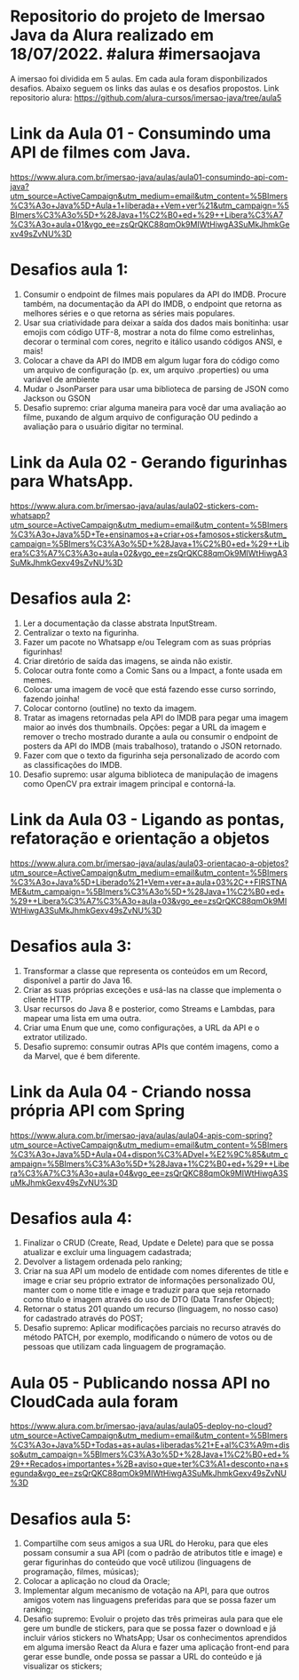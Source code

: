 # Repositorio do projeto de Imersao Java da Alura realizado em 18/07/2022. #alura #imersaojava
A imersao foi dividida em 5 aulas. Em cada aula foram disponbilizados desafios. Abaixo seguem os links das aulas e os desafios propostos.
Link repositorio alura: https://github.com/alura-cursos/imersao-java/tree/aula5

# Link da Aula 01 - Consumindo uma API de filmes com Java.
https://www.alura.com.br/imersao-java/aulas/aula01-consumindo-api-com-java?utm_source=ActiveCampaign&utm_medium=email&utm_content=%5BImers%C3%A3o+Java%5D+Aula+1+liberada++Vem+ver%21&utm_campaign=%5BImers%C3%A3o%5D+%28Java+1%C2%B0+ed+%29++Libera%C3%A7%C3%A3o+aula+01&vgo_ee=zsQrQKC88qmOk9MIWtHiwgA3SuMkJhmkGexv49sZvNU%3D

# Desafios aula 1:
1. Consumir o endpoint de filmes mais populares da API do IMDB. Procure também, na documentação da API do IMDB, o endpoint que retorna as melhores séries e o que retorna as séries mais populares.
2. Usar sua criatividade para deixar a saída dos dados mais bonitinha: usar emojis com código UTF-8, mostrar a nota do filme como estrelinhas, decorar o terminal com cores, negrito e itálico usando códigos ANSI, e mais!
3. Colocar a chave da API do IMDB em algum lugar fora do código como um arquivo de configuração (p. ex, um arquivo .properties) ou uma variável de ambiente
4. Mudar o JsonParser para usar uma biblioteca de parsing de JSON como Jackson ou GSON
5. Desafio supremo: criar alguma maneira para você dar uma avaliação ao filme, puxando de algum arquivo de configuração OU pedindo a avaliação para o usuário digitar no terminal.

# Link da Aula 02 - Gerando figurinhas para WhatsApp.
https://www.alura.com.br/imersao-java/aulas/aula02-stickers-com-whatsapp?utm_source=ActiveCampaign&utm_medium=email&utm_content=%5BImers%C3%A3o+Java%5D+Te+ensinamos+a+criar+os+famosos+stickers&utm_campaign=%5BImers%C3%A3o%5D+%28Java+1%C2%B0+ed+%29++Libera%C3%A7%C3%A3o+aula+02&vgo_ee=zsQrQKC88qmOk9MIWtHiwgA3SuMkJhmkGexv49sZvNU%3D

# Desafios aula 2:
1. Ler a documentação da classe abstrata InputStream.
2. Centralizar o texto na figurinha.
3. Fazer um pacote no Whatsapp e/ou Telegram com as suas próprias figurinhas!
4. Criar diretório de saída das imagens, se ainda não existir.
5. Colocar outra fonte como a Comic Sans ou a Impact, a fonte usada em memes.
6. Colocar uma imagem de você que está fazendo esse curso sorrindo, fazendo joinha!
7. Colocar contorno (outline) no texto da imagem.
8. Tratar as imagens retornadas pela API do IMDB para pegar uma imagem maior ao invés dos thumbnails. Opções: pegar a URL da imagem e remover o trecho mostrado durante a aula ou consumir o endpoint de posters da API do IMDB (mais trabalhoso), tratando o JSON retornado.
9. Fazer com que o texto da figurinha seja personalizado de acordo com as classificações do IMDB.
10. Desafio supremo: usar alguma biblioteca de manipulação de imagens como OpenCV pra extrair imagem principal e contorná-la.

# Link da Aula 03 - Ligando as pontas, refatoração e orientação a objetos
https://www.alura.com.br/imersao-java/aulas/aula03-orientacao-a-objetos?utm_source=ActiveCampaign&utm_medium=email&utm_content=%5BImers%C3%A3o+Java%5D+Liberado%21+Vem+ver+a+aula+03%2C++FIRSTNAME&utm_campaign=%5BImers%C3%A3o%5D+%28Java+1%C2%B0+ed+%29++Libera%C3%A7%C3%A3o+aula+03&vgo_ee=zsQrQKC88qmOk9MIWtHiwgA3SuMkJhmkGexv49sZvNU%3D

# Desafios aula 3:
1. Transformar a classe que representa os conteúdos em um Record, disponível a partir do Java 16.
2. Criar as suas próprias exceções e usá-las na classe que implementa o cliente HTTP.
3. Usar recursos do Java 8 e posterior, como Streams e Lambdas, para mapear uma lista em uma outra.
4. Criar uma Enum que une, como configurações, a URL da API e o extrator utilizado.
5. Desafio supremo: consumir outras APIs que contém imagens, como a da Marvel, que é bem diferente.

# Link da Aula 04 - Criando nossa própria API com Spring
https://www.alura.com.br/imersao-java/aulas/aula04-apis-com-spring?utm_source=ActiveCampaign&utm_medium=email&utm_content=%5BImers%C3%A3o+Java%5D+Aula+04+dispon%C3%ADvel+%E2%9C%85&utm_campaign=%5BImers%C3%A3o%5D+%28Java+1%C2%B0+ed+%29++Libera%C3%A7%C3%A3o+aula+04&vgo_ee=zsQrQKC88qmOk9MIWtHiwgA3SuMkJhmkGexv49sZvNU%3D

# Desafios aula 4:
1. Finalizar o CRUD (Create, Read, Update e Delete) para que se possa atualizar e excluir uma linguagem cadastrada;
2. Devolver a listagem ordenada pelo ranking;
3. Criar na sua API um modelo de entidade com nomes diferentes de title e image e criar seu próprio extrator de informações personalizado OU, manter com o nome title e image e traduzir para que seja retornado como título e imagem através do uso de DTO (Data Transfer Object);
4. Retornar o status 201 quando um recurso (linguagem, no nosso caso) for cadastrado através do POST;
5. Desafio supremo: Aplicar modificações parciais no recurso através do método PATCH, por exemplo, modificando o número de votos ou de pessoas que utilizam cada linguagem de programação.

# Aula 05 - Publicando nossa API no CloudCada aula foram 
https://www.alura.com.br/imersao-java/aulas/aula05-deploy-no-cloud?utm_source=ActiveCampaign&utm_medium=email&utm_content=%5BImers%C3%A3o+Java%5D+Todas+as+aulas+liberadas%21+E+al%C3%A9m+disso&utm_campaign=%5BImers%C3%A3o%5D+%28Java+1%C2%B0+ed+%29++Recados+importantes+%2B+aviso+que+ter%C3%A1+desconto+na+segunda&vgo_ee=zsQrQKC88qmOk9MIWtHiwgA3SuMkJhmkGexv49sZvNU%3D

# Desafios aula 5:
1. Compartilhe com seus amigos a sua URL do Heroku, para que eles possam consumir a sua API (com o padrão de atributos title e image) e gerar figurinhas do conteúdo que você utilizou (linguagens de programação, filmes, músicas);
2. Colocar a aplicação no cloud da Oracle;
3. Implementar algum mecanismo de votação na API, para que outros amigos votem nas linguagens preferidas para que se possa fazer um ranking;
4. Desafio supremo: Evoluir o projeto das três primeiras aula para que ele gere um bundle de stickers, para que se possa fazer o download e já incluir vários stickers no WhatsApp; Usar os conhecimentos aprendidos em alguma imersão React da Alura e fazer uma aplicação front-end para gerar esse bundle, onde possa se passar a URL do conteúdo e já visualizar os stickers;
